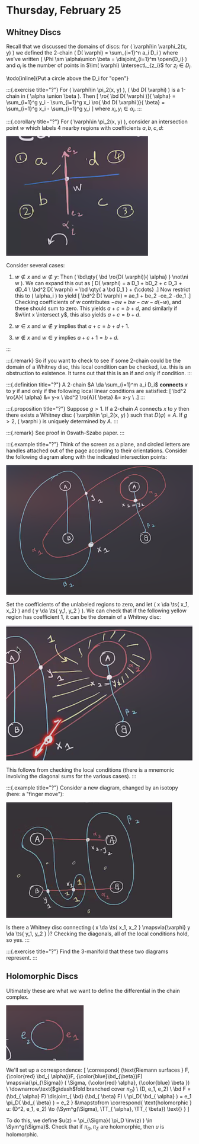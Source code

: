 # Thursday, February 25

## Whitney Discs

Recall that we discussed the domains of discs: for \( \varphi\in \varphi_2(x, y) \) we defined the 2-chain \( D( \varphi) = \sum_{i=1}^n a_i D_i \) where we've written \( \Phi \sm \alpha\union \beta = \disjoint_{i=1}^m \open{D_i} \) and $a_i$ is the number of points in $\im( \varphi) \intersectL_{z_i}$ for $z_i \in D_i$.

\todo[inline]{Put a circle above the D_i for "open"}

:::{.exercise title="?"}
For \( \varphi\in \pi_2(x, y) \), \( \bd D( \varphi) \) is a 1-chain in \( \alpha \union \beta \).
Then 
\[ 
\ro{ \bd D( \varphi )}{ \alpha} = \sum_{i=1}^g y_i - \sum_{i=1}^g x_i 
\ro{ \bd D( \varphi )}{ \beta} = \sum_{i=1}^g x_i - \sum_{i=1}^g y_i 
\]
where $x_i, y_i \in \alpha_i$.
:::

:::{.corollary title="?"}
For \( \varphi\in \pi_2(x, y) \), consider an intersection point $w$ which labels 4 nearby regions with coefficients $a,b,c,d$:

![image_2021-02-25-11-28-01](figures/image_2021-02-25-11-28-01.png)

Consider several cases:

1. $w\not\in x$ and $w\not\in y$:
  Then \( \bd\qty{ \bd \ro{D( \varphi)}{ \alpha} } \not\ni w  \).
  We can expand this out as 
  \[
  D( \varphi) = a D_1 + bD_2 + c D_3 + dD_4 \\
  \bd^2 D( \varphi) = \bd \qty{ a \bd D_1 } + {\cdots} 
  .\]
  Now restrict this to \( \alpha_i \) to yield
  \[
  \bd^2 D( \varphi) = ae_1 + be_2 -ce_2 -de_1
  .\]
  Checking coefficients of $w$ contributes $-aw + bw - cw -d(-w)$, and these should sum to zero.
  This yields $a+c = b+d$, and similarly if $w\int x \intersect y$, this also yields $a+c = b+d$.


2. $w\in x$ and $w\not \in y$ implies that $a+c = b +d +1$.

3. $w\not\in x$ and $w\in y$ implies $a+c+1 = b+d$.

:::

:::{.remark}
So if you want to check to see if some 2-chain could be the domain of a Whitney disc, this local condition can be checked, i.e. this is an obstruction to existence.
It turns out that this is an if and only if condition.
:::

:::{.definition title="?"}
A 2-chain $A \da \sum_{i=1}^m a_i D_i$ **connects** $x$ to $y$ if and only if the following local linear conditions are satisfied:
\[
\bd^2 \ro{A}{ \alpha} &= y-x \\
\bd^2 \ro{A}{ \beta} &= x-y \\
.\]
:::

:::{.proposition title="?"}
Suppose $g>1$.
If a 2-chain $A$ connects $x$ to $y$ then there exists a Whitney disc \( \varphi\in \pi_2(x, y) \) such that $D( \varphi) = A$.
If $g>2$, \( \varphi \) is uniquely determined by $A$.
:::

:::{.remark}
See proof in Osvath-Szabo paper.
:::

:::{.example title="?"}
Think of the screen as a plane, and circled letters are handles attached out of the page according to their orientations.
Consider the following diagram along with the indicated intersection points:

![image_2021-02-25-11-45-11](figures/image_2021-02-25-11-45-11.png)

Set the coefficients of the unlabeled regions to zero, and let \( x \da \ts{ x_1, x_2} \) and \( y \da \ts{ y_1, y_2 } \).
We can check that if the following yellow region has coefficient 1, it can be the domain of a Whitney disc:

![image_2021-02-25-11-47-15](figures/image_2021-02-25-11-47-15.png)

This follows from checking the local conditions (there is a mnemonic involving the diagonal sums for the various cases).
:::

:::{.example title="?"}
Consider a new diagram, changed by an isotopy (here: a "finger move"):

![image_2021-02-25-11-52-12](figures/image_2021-02-25-11-52-12.png)

Is there a Whitney disc connecting \( x \da \ts{ x_1, x_2 } \mapsvia{\varphi} y \da \ts{ y_1, y_2 } \)?
Checking the diagonals, all of the local conditions hold, so yes.
:::

:::{.exercise title="?"}
Find the 3-manifold that these two diagrams represent.
:::

## Holomorphic Discs

Ultimately these are what we want to define the differential in the chain complex.

![image_2021-02-25-12-08-55](figures/image_2021-02-25-12-08-55.png)

We'll set up a correspondence:
\[
\correspond{
  (\text{Riemann surfaces } F, {\color{red} \bd_{ \alpha}}F, {\color{blue}\bd_{\beta}}F)
  \mapsvia{\pi_{\Sigma}} ( \Sigma, {\color{red} \alpha}, {\color{blue} \beta }) \\
  \downarrow\text{$g\dash$fold branched cover $\pi_D$} \\
  (D, e_1, e_2) \\
  \bd F = (\bd_{ \alpha} F) \disjoint_{ \bd} (\bd_{ \beta} F) \\
  \pi_D( \bd_{ \alpha} ) = e_1
  \pi_D( \bd_{ \beta} ) = e_2
}
&\mapstofrom
\correspond{
\text{holomorphic }
u: (D^2, e_1, e_2) \to (\Sym^g(\Sigma), \TT_{ \alpha}, \TT_{ \beta})
  \text{}
}
\]

To do this, we define $u(z) = \pi_{\Sigma}( \pi_D \inv(z) ) \in \Sym^g(\Sigma)$.
Check that if $\pi_D, \pi_\Sigma$ are holomorphic, then $u$ is holomorphic.

